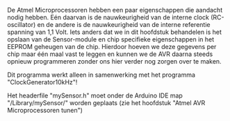 De Atmel Microprocessoren hebben een paar eigenschappen 
die aandacht nodig hebben. Eén daarvan is de nauwkeurigheid 
van de interne clock (RC-oscillator) en de andere is de 
nauwkeurigheid van de interne referentie spanning van 1,1 Volt.
Iets anders dat we in dit hoofdstuk behandelen is het opslaan 
van de Sensor-module en chip specifieke eigenschappen in het 
EEPROM geheugen van de chip. Hierdoor hoeven we deze gegevens 
per chip maar één maal vast te leggen en kunnen we de AVR 
daarna steeds opnieuw programmeren zonder ons hier verder nog 
zorgen over te maken.

Dit programma werkt alleen in samenwerking met het programma
"ClockGenerator10kHz"!

Het headerfile "mySensor.h" moet onder de Arduino IDE map
"/Library/mySensor/" worden geplaats (zie het hoofdstuk
"Atmel AVR Microprocessoren tunen")
